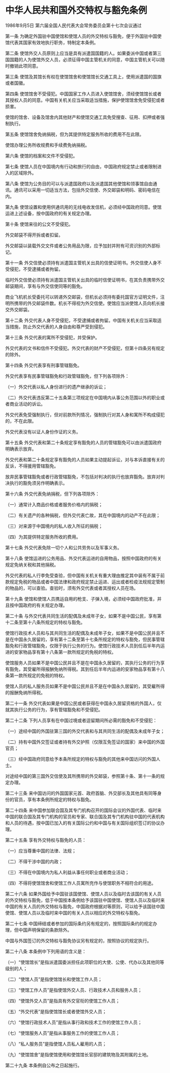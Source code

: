 # 中华人民共和国外交特权与豁免条例

1986年9月5日 第六届全国人民代表大会常务委员会第十七次会议通过

<!-- INFO END -->

第一条 为确定外国驻中国使馆和使馆人员的外交特权与豁免，便于外国驻中国使馆代表其国家有效地执行职务，特制定本条例。

第二条 使馆外交人员原则上应当是具有派遣国国籍的人。如果委派中国或者第三国国籍的人为使馆外交人员，必须征得中国主管机关的同意，中国主管机关可以随时撤销此项同意。

第三条 使馆及其馆长有权在使馆馆舍和使馆馆长交通工具上，使用派遣国的国旗或者国徽。

第四条 使馆馆舍不受侵犯。中国国家工作人员进入使馆馆舍，须经使馆馆长或者其授权人员的同意。中国有关机关应当采取适当措施，保护使馆馆舍免受侵犯或者损害。

使馆的馆舍、设备及馆舍内其他财产和使馆交通工具免受搜查、征用、扣押或者强制执行。

第五条 使馆馆舍免纳捐税，但为其提供特定服务所收的费用不在此限。

使馆办理公务所收规费和手续费免纳捐税。

第六条 使馆的档案和文件不受侵犯。

第七条 使馆人员在中国境内有行动和旅行的自由，中国政府规定禁止或者限制进入的区域除外。

第八条 使馆为公务目的可以与派遣国政府以及派遣国其他使馆和领事馆自由通讯。通讯可以采用一切适当方法，包括外交信使、外交邮袋和明码、密码电信在内。

第九条 使馆设置和使用供通讯用的无线电收发信机，必须经中国政府同意。使馆运进上述设备，按中国政府的有关规定办理。

第十条 使馆来往的公文不受侵犯。

外交邮袋不得开拆或者扣留。

外交邮袋以装载外交文件或者公务用品为限，应予加封并附有可资识别的外部标记。

第十一条 外交信使必须持有派遣国主管机关出具的信使证明书。外交信使人身不受侵犯，不受逮捕或者拘留。

临时外交信使必须持有派遣国主管机关出具的临时信使证明书，在其负责携带外交邮袋期间，享有与外交信使同等的豁免。

商业飞机机长受委托可以转递外交邮袋，但机长必须持有委托国官方证明文件，注明所携带的外交邮袋件数。机长不得视为外交信使。使馆应当派使馆人员向机长接交外交邮袋。

第十二条 外交代表人身不受侵犯，不受逮捕或者拘留。中国有关机关应当采取适当措施，防止外交代表的人身自由和尊严受到侵犯。

第十三条 外交代表的寓所不受侵犯，并受保护。

外交代表的文书和信件不受侵犯。外交代表的财产不受侵犯，但第十四条另有规定的除外。

第十四条 外交代表享有刑事管辖豁免。

外交代表享有民事管辖豁免和行政管辖豁免，但下列各项除外：

（一）外交代表以私人身份进行的遗产继承的诉讼；

（二）外交代表违反第二十五条第三项规定在中国境内从事公务范围以外的职业或者商业活动的诉讼。

外交代表免受强制执行，但对前款所列情况，强制执行对其人身和寓所不构成侵犯的，不在此限。

外交代表没有以证人身份作证的义务。

第十五条 外交代表和第二十条规定享有豁免的人员的管辖豁免可以由派遣国政府明确表示放弃。

外交代表和第二十条规定享有豁免的人员如果主动提起诉讼，对与本诉直接有关的反诉，不得援用管辖豁免。

放弃民事管辖豁免或者行政管辖豁免，不包括对判决的执行也放弃豁免。放弃对判决执行的豁免须另作明确表示。

第十六条 外交代表免纳捐税，但下列各项除外：

（一）通常计入商品价格或者服务价格内的捐税；

（二）有关遗产的各种捐税，但外交代表亡故，其在中国境内的动产不在此限；

（三）对来源于中国境内的私人收入所征的捐税；

（四）为其提供特定服务所收的费用。

第十七条 外交代表免除一切个人和公共劳务以及军事义务。

第十八条 使馆运进的公务用品、外交代表运进的自用物品，按照中国政府的有关规定免纳关税和其他捐税。

外交代表的私人行李免受查验，但中国有关机关有重大理由推定其中装有不属于前款规定免税的物品或者中国法律和政府规定禁止运进、运出或者检疫法规规定管制的物品的，可以查验。查验时，须有外交代表或者其授权人员在场。

第十九条 使馆和使馆人员携运自用的枪支、子弹入境，必须经中国政府批准，并且按中国政府的有关规定办理。

第二十条 与外交代表共同生活的配偶及未成年子女，如果不是中国公民，享有第十二条至第十八条所规定的特权与豁免。

使馆行政技术人员和与其共同生活的配偶及未成年子女，如果不是中国公民并且不是在中国永久居留的，享有第十二条至第十七条所规定的特权与豁免，但民事管辖豁免和行政管辖豁免，仅限于执行公务的行为。使馆行政技术人员到任后半年内运进的安家物品享有第十八条第一款所规定的免税的特权。

使馆服务人员如果不是中国公民并且不是在中国永久居留的，其执行公务的行为享有豁免，其受雇所得报酬免纳所得税。其到任后半年内运进的安家物品享有第十八条第一款所规定的免税的特权。

使馆人员的私人服务员如果不是中国公民并且不是在中国永久居留的，其受雇所得的报酬免纳所得税。

第二十一条 外交代表如果是中国公民或者获得在中国永久居留资格的外国人，仅就其执行公务的行为，享有管辖豁免和不受侵犯。

第二十二条 下列人员享有在中国过境或者逗留期间所必需的豁免和不受侵犯：

（一）途经中国的外国驻第三国的外交代表和与其共同生活的配偶及未成年子女；

（二）持有中国外交签证或者持有外交护照（仅限互免签证的国家）来中国的外国官员；

（三）经中国政府同意给予本条所规定的特权与豁免的其他来中国访问的外国人士。

对途经中国的第三国外交信使及其所携带的外交邮袋，参照第十条、第十一条的规定办理。

第二十三条 来中国访问的外国国家元首、政府首脑、外交部长及其他具有同等身份的官员，享有本条例所规定的特权与豁免。

第二十四条 来中国参加联合国及其专门机构召开的国际会议的外国代表、临时来中国的联合国及其专门机构的官员和专家、联合国及其专门机构驻中国的代表机构和人员的待遇，按中国已加入的有关国际公约和中国与有关国际组织签订的协议办理。

第二十五条 享有外交特权与豁免的人员：

（一）应当尊重中国的法律、法规；

（二）不得干涉中国的内政；

（三）不得在中国境内为私人利益从事任何职业或者商业活动；

（四）不得将使馆馆舍和使馆工作人员寓所充作与使馆职务不相符合的用途。

第二十六条 如果外国给予中国驻该国使馆、使馆人员以及临时去该国的有关人员的外交特权与豁免，低于中国按本条例给予该国驻中国使馆、使馆人员以及临时来中国的有关人员的外交特权与豁免，中国政府根据对等原则，可以给予该国驻中国使馆、使馆人员以及临时来中国的有关人员以相应的外交特权与豁免。

第二十七条 中国缔结或者参加的国际条约另有规定的，按照国际条约的规定办理，但中国声明保留的条款除外。

中国与外国签订的外交特权与豁免协议另有规定的，按照协议的规定执行。

第二十八条 本条例中下列用语的含义是：

（一）“使馆馆长”是指派遣国委派担任此项职位的大使、公使、代办以及其他同等级别的人；

（二）“使馆人员”是指使馆馆长和使馆工作人员；

（三）“使馆工作人员”是指使馆外交人员、行政技术人员和服务人员；

（四）“使馆外交人员”是指具有外交官衔的使馆工作人员；

（五）“外交代表”是指使馆馆长或者使馆外交人员；

（六）“使馆行政技术人员”是指从事行政和技术工作的使馆工作人员；

（七）“使馆服务人员”是指从事服务工作的使馆工作人员；

（八）“私人服务员”是指使馆人员私人雇用的人员；

（九）“使馆馆舍”是指使馆使用和使馆馆长官邸的建筑物及其附属的土地。

第二十九条 本条例自公布之日起施行。